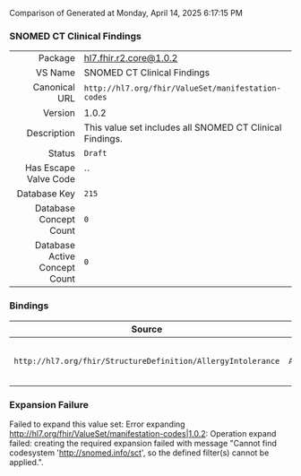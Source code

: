 Comparison of 
Generated at Monday, April 14, 2025 6:17:15 PM

### SNOMED CT Clinical Findings

|      |     |
| ---: | --- |
| Package | hl7.fhir.r2.core@1.0.2 |
| VS Name | SNOMED CT Clinical Findings |
| Canonical URL | `http://hl7.org/fhir/ValueSet/manifestation-codes` |
| Version | 1.0.2 |
| Description | This value set includes all SNOMED CT Clinical Findings. |
| Status | `Draft` |
| Has Escape Valve Code | `` |
| Database Key | `215` |
| Database Concept Count | `0` |
| Database Active Concept Count | `0` |
### Bindings

| Source | Element | Binding | Strength | Element Short |
| ------ | ------- | ------- | -------- | ------------- |
| `http://hl7.org/fhir/StructureDefinition/AllergyIntolerance` | `AllergyIntolerance.reaction.manifestation` | `http://hl7.org/fhir/ValueSet/manifestation-codes` | `Example` | Clinical symptoms/signs associated with the Event |

### Expansion Failure

Failed to expand this value set: Error expanding http://hl7.org/fhir/ValueSet/manifestation-codes|1.0.2: Operation expand failed: creating the required expansion failed with message "Cannot find codesystem 'http://snomed.info/sct', so the defined filter(s) cannot be applied.".
